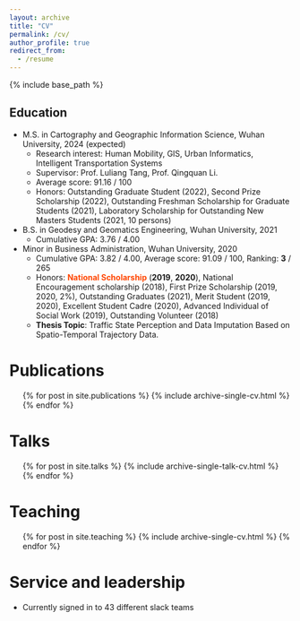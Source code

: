 ```yaml
---
layout: archive
title: "CV"
permalink: /cv/
author_profile: true
redirect_from:
  - /resume
---
```


{% include base_path %}

Education
-----
* M.S. in Cartography and Geographic Information Science, Wuhan University, 2024 (expected)
  * Research interest: Human Mobility, GIS, Urban Informatics, Intelligent Transportation Systems
  * Supervisor: Prof. Luliang Tang, Prof. Qingquan Li.
  * Average score: 91.16 / 100
  * Honors: Outstanding Graduate Student (2022), Second Prize Scholarship (2022), Outstanding Freshman Scholarship for Graduate Students (2021), Laboratory Scholarship for Outstanding New Masters Students (2021, 10 persons)
* B.S. in Geodesy and Geomatics Engineering, Wuhan University, 2021
  * Cumulative GPA: 3.76 / 4.00 <br>
* Minor in Business Administration, Wuhan University, 2020 <br>
  * Cumulative GPA: 3.82 / 4.00, Average score: 91.09 / 100, Ranking: **3** / 265<br>
  * Honors: <font color=OrangeRed>**National Scholarship**</font> (**2019**, **2020**), National Encouragement scholarship (2018), First Prize Scholarship (2019, 2020, 2%), Outstanding Graduates (2021), Merit Student (2019, 2020), Excellent Student Cadre (2020), Advanced Individual of Social Work (2019), Outstanding Volunteer (2018)<br>
  * **Thesis Topic**: Traffic State Perception and Data Imputation Based on Spatio-Temporal Trajectory Data.


Publications
======
  <ul>{% for post in site.publications %}
    {% include archive-single-cv.html %}
  {% endfor %}</ul>
  
Talks
======
  <ul>{% for post in site.talks %}
    {% include archive-single-talk-cv.html %}
  {% endfor %}</ul>
  
Teaching
======
  <ul>{% for post in site.teaching %}
    {% include archive-single-cv.html %}
  {% endfor %}</ul>
  
Service and leadership
======
* Currently signed in to 43 different slack teams
